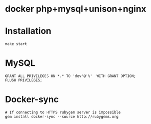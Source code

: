 docker php+mysql+unison+nginx
============================


# Installation

```
make start
```


# MySQL
```
GRANT ALL PRIVILEGES ON *.* TO 'dev'@'%'  WITH GRANT OPTION;
FLUSH PRIVILEGES;
```

# Docker-sync
```
# If connecting to HTTPS rubygem server is impossible
gem install docker-sync --source http://rubygems.org
```
